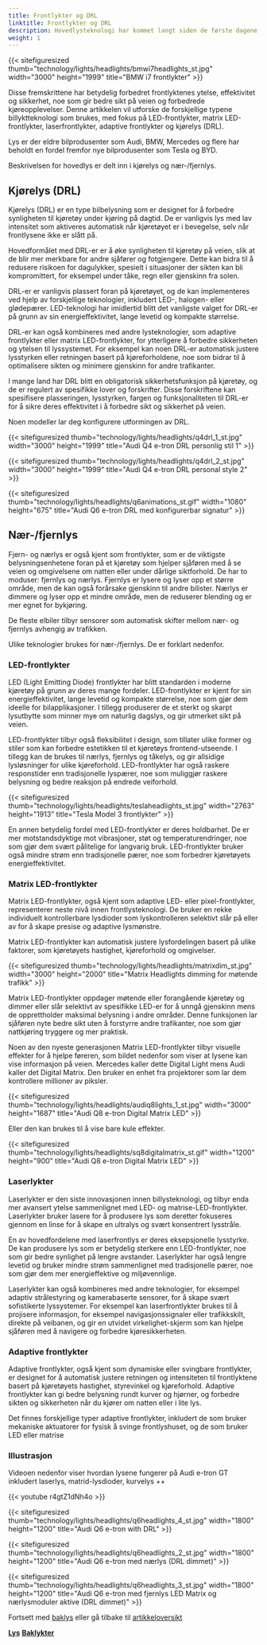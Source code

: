 ```yaml
---
title: Frontlykter og DRL
linktitle: Frontlykter og DRL
description: Hovedlysteknologi har kommet langt siden de første dagene av bilbelysning, og utviklet seg fra grunnleggende glødepærer til sofistikerte LED-, matrise-LED- og laserfrontlykter.
weight: 1
---
```

<!-- markdownlint-disable MD033 -->

{{< sitefiguresized thumb="technology/lights/headlights/bmwi7headlights_st.jpg" width="3000" height="1999" title="BMW i7 frontlykter" >}}

Disse fremskrittene har betydelig forbedret frontlyktenes ytelse, effektivitet og sikkerhet, noe som gir bedre sikt på veien og forbedrede kjøreopplevelser. Denne artikkelen vil utforske de forskjellige typene billyktteknologi som brukes, med fokus på LED-frontlykter, matrix LED-frontlykter, laserfrontlykter, adaptive frontlykter og kjørelys (DRL).

Lys er der eldre bilprodusenter som Audi, BMW, Mercedes og flere har beholdt en fordel fremfor nye bilprodusenter som Tesla og BYD.

Beskrivelsen for hovedlys er delt inn i kjørelys og nær-/fjernlys.

## Kjørelys (DRL)

Kjørelys (DRL) er en type bilbelysning som er designet for å forbedre synligheten til kjøretøy under kjøring på dagtid. De er vanligvis lys med lav intensitet som aktiveres automatisk når kjøretøyet er i bevegelse, selv når frontlysene ikke er slått på.

Hovedformålet med DRL-er er å øke synligheten til kjøretøy på veien, slik at de blir mer merkbare for andre sjåfører og fotgjengere. Dette kan bidra til å redusere risikoen for dagulykker, spesielt i situasjoner der sikten kan bli kompromittert, for eksempel under tåke, regn eller gjenskinn fra solen.

DRL-er er vanligvis plassert foran på kjøretøyet, og de kan implementeres ved hjelp av forskjellige teknologier, inkludert LED-, halogen- eller glødepærer. LED-teknologi har imidlertid blitt det vanligste valget for DRL-er på grunn av sin energieffektivitet, lange levetid og kompakte størrelse.

DRL-er kan også kombineres med andre lysteknologier, som adaptive frontlykter eller matrix LED-frontlykter, for ytterligere å forbedre sikkerheten og ytelsen til lyssystemet. For eksempel kan noen DRL-er automatisk justere lysstyrken eller retningen basert på kjøreforholdene, noe som bidrar til å optimalisere sikten og minimere gjenskinn for andre trafikanter.

I mange land har DRL blitt en obligatorisk sikkerhetsfunksjon på kjøretøy, og de er regulert av spesifikke lover og forskrifter. Disse forskriftene kan spesifisere plasseringen, lysstyrken, fargen og funksjonaliteten til DRL-er for å sikre deres effektivitet i å forbedre sikt og sikkerhet på veien.

Noen modeller lar deg konfigurere utformingen av DRL.

{{< sitefiguresized thumb="technology/lights/headlights/q4drl_1_st.jpg" width="3000" height="1999" title="Audi Q4 e-tron DRL personlig stil 1" >}}

{{< sitefiguresized thumb="technology/lights/headlights/q4drl_2_st.jpg" width="3000" height="1999" title="Audi Q4 e-tron DRL personal style 2" >}}

{{< sitefiguresized thumb="technology/lights/headlights/q6animations_st.gif" width="1080" height="675" title="Audi Q6 e-tron DRL med konfigurerbar signatur" >}}

## Nær-/fjernlys

Fjern- og nærlys er også kjent som frontlykter, som er de viktigste belysningsenhetene foran på et kjøretøy som hjelper sjåføren med å se veien og omgivelsene om natten eller under dårlige siktforhold. De har to moduser: fjernlys og nærlys. Fjernlys er lysere og lyser opp et større område, men de kan også forårsake gjenskinn til andre bilister. Nærlys er dimmere og lyser opp et mindre område, men de reduserer blending og er mer egnet for bykjøring.

De fleste elbiler tilbyr sensorer som automatisk skifter mellom nær- og fjernlys avhengig av trafikken.

Ulike teknologier brukes for nær-/fjernlys. De er forklart nedenfor.

### LED-frontlykter

LED (Light Emitting Diode) frontlykter har blitt standarden i moderne kjøretøy på grunn av deres mange fordeler. LED-frontlykter er kjent for sin energieffektivitet, lange levetid og kompakte størrelse, noe som gjør dem ideelle for bilapplikasjoner. I tillegg produserer de et sterkt og skarpt lysutbytte som minner mye om naturlig dagslys, og gir utmerket sikt på veien.

LED-frontlykter tilbyr også fleksibilitet i design, som tillater ulike former og stiler som kan forbedre estetikken til et kjøretøys frontend-utseende. I tillegg kan de brukes til nærlys, fjernlys og tåkelys, og gir allsidige lysløsninger for ulike kjøreforhold. LED-frontlykter har også raskere responstider enn tradisjonelle lyspærer, noe som muliggjør raskere belysning og bedre reaksjon på endrede veiforhold.

{{< sitefiguresized thumb="technology/lights/headlights/teslaheadlights_st.jpg" width="2763" height="1913" title="Tesla Model 3 frontlykter" >}}

En annen betydelig fordel med LED-frontlykter er deres holdbarhet. De er mer motstandsdyktige mot vibrasjoner, støt og temperaturendringer, noe som gjør dem svært pålitelige for langvarig bruk. LED-frontlykter bruker også mindre strøm enn tradisjonelle pærer, noe som forbedrer kjøretøyets energieffektivitet.

### Matrix LED-frontlykter

Matrix LED-frontlykter, også kjent som adaptive LED- eller pixel-frontlykter, representerer neste nivå innen frontlysteknologi. De bruker en rekke individuelt kontrollerbare lysdioder som lyskontrolleren selektivt slår på eller av for å skape presise og adaptive lysmønstre.

Matrix LED-frontlykter kan automatisk justere lysfordelingen basert på ulike faktorer, som kjøretøyets hastighet, kjøreforhold og omgivelser.

{{< sitefiguresized thumb="technology/lights/headlights/matrixdim_st.jpg" width="3000" height="2000" title="Matrix Headlights dimming for møtende trafikk" >}}

Matrix LED-frontlykter oppdager møtende eller forangående kjøretøy og dimmer eller slår selektivt av spesifikke LED-er for å unngå gjenskinn mens de opprettholder maksimal belysning i andre områder. Denne funksjonen lar sjåføren nyte bedre sikt uten å forstyrre andre trafikanter, noe som gjør nattkjøring tryggere og mer praktisk.

Noen av den nyeste generasjonen Matrix LED-frontlykter tilbyr visuelle effekter for å hjelpe føreren, som bildet nedenfor som viser at lysene kan vise informasjon på veien. Mercedes kaller dette Digital Light mens Audi kaller det Digital Matrix. Den bruker en enhet fra projektorer som lar dem kontrollere millioner av piksler.

{{< sitefiguresized thumb="technology/lights/headlights/audiq8lights_1_st.jpg" width="3000" height="1687" title="Audi Q8 e-tron Digital Matrix LED" >}}

Eller den kan brukes til å vise bare kule effekter.

{{< sitefiguresized thumb="technology/lights/headlights/sq8digitalmatrix_st.gif" width="1200" height="900" title="Audi Q8 e-tron Digital Matrix LED" >}}

### Laserlykter

Laserlykter er den siste innovasjonen innen billysteknologi, og tilbyr enda mer avansert ytelse sammenlignet med LED- og matrise-LED-frontlykter. Laserlykter bruker lasere for å produsere lys som deretter fokuseres gjennom en linse for å skape en ultralys og svært konsentrert lysstråle.

En av hovedfordelene med laserfrontlys er deres eksepsjonelle lysstyrke. De kan produsere lys som er betydelig sterkere enn LED-frontlykter, noe som gir bedre synlighet på lengre avstander. Laserlykter har også lengre levetid og bruker mindre strøm sammenlignet med tradisjonelle pærer, noe som gjør dem mer energieffektive og miljøvennlige.

Laserlykter kan også kombineres med andre teknologier, for eksempel adaptiv strålestyring og kamerabaserte sensorer, for å skape svært sofistikerte lyssystemer. For eksempel kan laserfrontlykter brukes til å projisere informasjon, for eksempel navigasjonssignaler eller trafikkskilt, direkte på veibanen, og gir en utvidet virkelighet-skjerm som kan hjelpe sjåføren med å navigere og forbedre kjøresikkerheten.

### Adaptive frontlykter

Adaptive frontlykter, også kjent som dynamiske eller svingbare frontlykter, er designet for å automatisk justere retningen og intensiteten til frontlyktene basert på kjøretøyets hastighet, styrevinkel og kjøreforhold. Adaptive frontlykter kan gi bedre belysning rundt kurver og hjørner, og forbedre sikten og sikkerheten når du kjører om natten eller i lite lys.

Det finnes forskjellige typer adaptive frontlykter, inkludert de som bruker mekaniske aktuatorer for fysisk å svinge frontlyshuset, og de som bruker LED eller matrise

### Illustrasjon

Videoen nedenfor viser hvordan lysene fungerer på Audi e-tron GT inkludert laserlys, matrid-lysdioder, kurvelys ++

{{< youtube r4gtZ1dNh4o >}}

{{< sitefiguresized thumb="technology/lights/headlights/q6headlights_4_st.jpg" width="1800" height="1200" title="Audi Q6 e-tron with DRL" >}}

{{< sitefiguresized thumb="technology/lights/headlights/q6headlights_2_st.jpg" width="1800" height="1200" title="Audi Q6 e-tron med nærlys (DRL dimmet)" >}}

{{< sitefiguresized thumb="technology/lights/headlights/q6headlights_3_st.jpg" width="1800" height="1200" title="Audi Q6 e-tron med fjernlys LED Matrix og nærlysmoduler aktive (DRL dimmet)" >}}

Fortsett med [baklys](../rearlights/) eller gå tilbake til [artikkeloversikt](../)


<div class="mt-3 mb-3">
    <a href="../" class="text-decoration-none text-black"><strong><i class="bi-arrow-left"></i> Lys</strong></a>
    <a href="../rearlights/" class="text-decoration-none text-black float-end"><strong>Baklykter<i class="bi-arrow-right"></i></strong></a>
</div>
